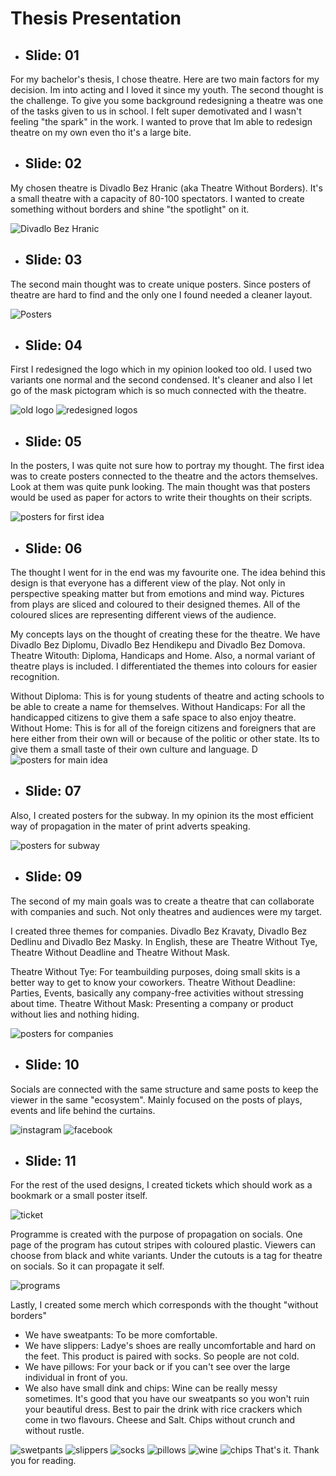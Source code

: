 # Thesis Presentation

- ## Slide: 01

For my bachelor's thesis, I chose theatre. Here are two main factors for my decision. Im into acting and I loved it since my youth. The second thought is the challenge. To give you some background redesigning a theatre was one of the tasks given to us in school. I felt super demotivated and I wasn't feeling "the spark" in the work. I wanted to prove that Im able to redesign theatre on my own even tho it's a large bite.



- ## Slide: 02

My chosen theatre is Divadlo Bez Hranic (aka Theatre Without Borders). It's a small theatre with a capacity of 80-100 spectators. I wanted to create something without borders and shine "the spotlight" on it. 

<img src="image1.png" alt="Divadlo Bez Hranic">

- ## Slide: 03
 
The second main thought was to create unique posters. Since posters of theatre are hard to find and the only one I found needed a cleaner layout.

<img src="image2.png" alt="Posters">

- ## Slide: 04
 
First I redesigned the logo which in my opinion looked too old. I used two variants one normal and the second condensed. It's cleaner and also I let go of the mask pictogram which is so much connected with the theatre.

<img src="image3.png" alt="old logo">
<img src="image4.png" alt="redesigned logos">

- ## Slide: 05

In the posters, I was quite not sure how to portray my thought. The first idea was to create posters connected to the theatre and the actors themselves. Look at them was quite punk looking. The main thought was that posters would be used as paper for actors to write their thoughts on their scripts.

<img src="image5.png" alt="posters for first idea">

- ## Slide: 06

The thought I went for in the end was my favourite one. The idea behind this design is that everyone has a different view of the play. Not only in perspective speaking matter but from emotions and mind way. Pictures from plays are sliced and coloured to their designed themes. All of the coloured slices are representing different views of the audience. 

My concepts lays on the thought of creating these for the theatre. We have Divadlo Bez Diplomu, Divadlo Bez Hendikepu and Divadlo Bez Domova. Theatre Witouth: Diploma, Handicaps and Home. Also, a normal variant of theatre plays is included. 
I differentiated the themes into colours for easier recognition.


Without Diploma: This is for young students of theatre and acting schools to be able to create a name for themselves.
Without Handicaps: For all the handicapped citizens to give them a safe space to also enjoy theatre.
Without Home: This is for all of the foreign citizens and foreigners that are here either from their own will or because of the politic or other state. Its to give them a small taste of their own culture and language.
 D
<img src="image6.png" alt="posters for main idea">

- ## Slide: 07

Also, I created posters for the subway. In my opinion its the most efficient way of propagation in the mater of print adverts speaking.

<img src="image7.png" alt="posters for subway">

- ## Slide: 09

The second of my main goals was to create a theatre that can collaborate with companies and such. Not only theatres and audiences were my target.

I created three themes for companies.
Divadlo Bez Kravaty, Divadlo Bez Dedlinu and Divadlo Bez Masky. In English, these are Theatre Without Tye,  Theatre Without Deadline and  Theatre Without Mask. 

Theatre Without Tye: For teambuilding purposes, doing small skits is a better way to get to know your coworkers.
Theatre Without Deadline: Parties, Events, basically any company-free activities without stressing about time.
Theatre Without Mask: Presenting a company or product without lies and nothing hiding. 

<img src="image8.png" alt="posters for companies">

- ## Slide: 10

Socials are connected with the same structure and same posts to keep the viewer in the same "ecosystem". Mainly focused on the posts of plays, events and life behind the curtains.

<img src="image9.png" alt="instagram">
<img src="image10.png" alt="facebook">

- ## Slide: 11

For the rest of the used designs, I created tickets which should work as a bookmark or a small poster itself.

<img src="image11.png" alt="ticket">

Programme is created with the purpose of propagation on socials. One page of the program has cutout stripes with coloured plastic. Viewers can choose from black and white variants. Under the cutouts is a tag for theatre on socials. So it can propagate it self.

<img src="image12.png" alt="programs">


Lastly, I created some merch which corresponds with the thought "without borders"

- We have sweatpants: To be more comfortable.
- We have slippers: Ladye's shoes are really uncomfortable and hard on the feet. This product is paired with socks. So people are not cold.
- We have pillows: For your back or if you can't see over the large individual in front of you.
- We also have small dink and chips: Wine can be really messy sometimes. It's good that you have our sweatpants so you won't ruin your beautiful dress. Best to pair the drink with rice crackers which come in two flavours. Cheese and Salt. Chips without crunch and without rustle.

<img src="image13.png" alt="swetpants">
<img src="image14.png" alt="slippers">
<img src="image15.png" alt="socks">
<img src="image16.png" alt="pillows">
<img src="image17.png" alt="wine">
<img src="image18.png" alt="chips">
That's it. Thank you for reading.













